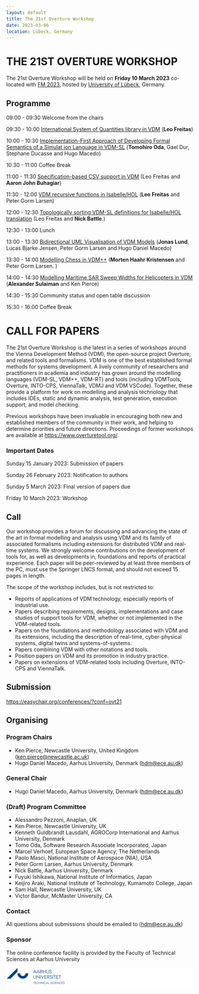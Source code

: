 ```yaml
---
layout: default
title: The 21st Overture Workshop
date: 2023-03-06
location: Lübeck, Germany
---
```

# THE 21ST OVERTURE WORKSHOP

The 21st Overture Workshop will be held on **Friday 10 March 2023** co-located with [FM 2023](https://fm2023.isp.uni-luebeck.de/), hosted by [University of Lübeck](https://fm2023.isp.uni-luebeck.de/), Germany.


## Programme


09:00 - 09:30 Welcome from the chairs 

09:30 - 10:00 [International System of Quantities library in VDM](https://github.com/overturetool/overturetool.github.io/raw/master/workshops/21/OVT-21_1.pdf) (**Leo Freitas**)

10:00 - 10:30 [Implementation-First Approach of Developing Formal Semantics of a Simulat ion Language in VDM-SL](https://github.com/overturetool/overturetool.github.io/raw/master/workshops/21/OVT-20_2.pdf) (**Tomohiro Oda**, Gael Dur, Stephane Ducasse and Hugo Macedo)

10:30 - 11:00 Coffee Break

11:00 - 11:30 [Specification-based CSV support in VDM](https://github.com/overturetool/overturetool.github.io/raw/master/workshops/21/OVT-20_3.pdf) (Leo Freitas and **Aaron John Buhagiar**)

11:30 - 12:00 [VDM recursive functions in Isabelle/HOL](https://github.com/overturetool/overturetool.github.io/raw/master/workshops/21/OVT-20_4.pdf) (**Leo Freitas** and Peter Gorm Larsen)

12:00 - 12:30 [Topologically sorting VDM-SL definitions for Isabelle/HOL translation](https://github.com/overturetool/overturetool.github.io/raw/master/workshops/21/OVT-20_4.pdf) (Leo Freitas and **Nick Battle**.)

12:30 - 13:00 Lunch

13:00 - 13:30 [Bidirectional UML Visualisation of VDM Models](https://github.com/overturetool/overturetool.github.io/raw/master/workshops/21/OVT-20_5.pdf) (**Jonas Lund**, Lucas Bjarke Jensen, Peter Gorm Larsen and Hugo Daniel Macedo)

13:30 - 14:00 [Modelling Chess in VDM++](https://github.com/overturetool/overturetool.github.io/raw/master/workshops/21/OVT-20_6.pdf) (**Morten Haahr Kristensen** and Peter Gorm Larsen. )

14:00 - 14:30 [Modelling Maritime SAR Sweep Widths for Helicopters in VDM](https://github.com/overturetool/overturetool.github.io/raw/master/workshops/21/OVT-20_7.pdf) (**Alexander Sulaiman** and Ken Pierce)

14:30 - 15:30 Community status and open table discussion

15:30 - 16:00 Coffee Break



# CALL FOR PAPERS

The 21st Overture Workshop is the latest in a series of workshops around the
Vienna Development Method (VDM), the open-source project Overture, and
related tools and formalisms. VDM is one of the best established formal
methods for systems development. A lively community of researchers and
practitioners in academia and industry has grown around the modelling
languages (VDM-SL, VDM++, VDM-RT) and tools (including VDMTools, Overture,
INTO-CPS, ViennaTalk, VDMJ and VDM VSCode). Together, these provide a
platform for work on modelling and analysis technology that includes IDEs, static
and dynamic analysis, test generation, execution support, and model checking.

Previous workshops have been invaluable in encouraging both new and
established members of the community in their work, and helping to determine
priorities and future directions. Proceedings of former workshops are
available at <https://www.overturetool.org/>.



### Important Dates 

Sunday 15 January 2023: Submission of papers

Sunday 26 February 2023: Notification to authors

Sunday 5 March 2023: Final version of papers due

Friday 10 March 2023: Workshop


## Call
Our workshop provides a forum for discussing and advancing the state of the art in formal modelling and analysis using VDM and its family of associated formalisms including extensions for distributed VDM and real-time systems. We strongly welcome contributions on the development of tools for, as well as developments in, foundations and reports of practical experience. Each paper will be peer-reviewed by at least three members of the PC, must use the Springer LNCS format, and should not exceed 15 pages in length. 

The scope of the workshop includes, but is not restricted to:
* Reports of applications of VDM technology, especially reports of industrial use.
* Papers describing requirements, designs, implementations and case studies of support tools for VDM, whether or not implemented in the VDM-related tools.
* Papers on the foundations and methodology associated with VDM and its extensions, including the description of real-time, cyber-physical systems, digital twins and systems-of-systems.
* Papers combining VDM with other notations and tools.
* Position papers on VDM and its promotion in industry practice.
* Papers on extensions of VDM-related tools including Overture, INTO-CPS and ViennaTalk.

## Submission

<https://easychair.org/conferences/?conf=ovt21>

## Organising

### Program Chairs
* Ken Pierce, Newcastle University, United Kingdom (<ken.pierce@newcastle.ac.uk>)
* Hugo Daniel Macedo, Aarhus University, Denmark (<hdm@ece.au.dk>)

### General Chair
* Hugo Daniel Macedo, Aarhus University, Denmark (<hdm@ece.au.dk>)

### (Draft) Program Committee
* Alessandro Pezzoni, Anaplan, UK
* Ken Pierce, Newcastle University, UK
* Kenneth Guldbrandt Lausdahl, AGROCorp International and Aarhus University, Denmark
* Tomo Oda, Software Research Associate Incorporated, Japan
* Marcel Verhoef, European Space Agency, The Netherlands
* Paolo Masci, National Institute of Aerospace (NIA), USA
* Peter Gorm Larsen, Aarhus University, Denmark
* Nick Battle, Aarhus University, Denmark
* Fuyuki Ishikawa, National Institute of Informatics, Japan
* Keijiro Araki, National Institute of Technology, Kumamoto College, Japan
* Sam Hall, Newcastle University, UK
* Victor Bandur, McMaster University, CA



### Contact
All questions about submissions should be emailed to (<hdm@ece.au.dk>)

### Sponsor
The online conference facility is provided by the Faculty of Technical Sciences at Aarhus University

[![AU Technical Sciences Logo](/images/au-tech.png)](https://tech.au.dk/en/)

